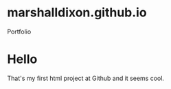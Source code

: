 # marshalldixon.github.io
Portfolio

<html>
    <head>
        <meta charset="utf8" />
        <title></title>
    </head>
    <body>
        <h1>Hello</h1>
        <p>That's my first html project at Github and it seems cool.</p>
    </body>
</html>
